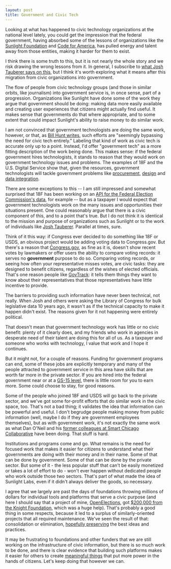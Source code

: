 ```yaml
---
layout: post
title: Government and Civic Tech
---
```


Looking at what has happened to civic technology organizations at the national level lately, you could get the impression that the federal government, having absorbed some of the lessons of organizations like the [Sunlight Foundation](http://sunlightfoundation.com/blog/2016/09/20/statement-from-sunlight-foundations-board-chairman/) and [Code for America](http://civichall.org/civicist/recharging-the-brigade-code-for-americas-challenge/), has pulled energy and talent away from those entities, making it harder for them to exist.

I think there is some truth to this, but it is not nearly the whole story and we risk drawing the wrong lessons from it. In general, I subscribe to [what Josh Tauberer says on this](https://medium.com/@joshuatauberer/civic-techs-act-iii-is-beginning-4df5d1720468#.f22421fan), but I think it's worth exploring what it means after this migration from civic organizations into government.

The flow of people from civic technology groups (and those in similar orbits, like journalism) into government service is, in once sense, part of a progression. Organizations like Sunlight have done some of the work they argue that government should be doing: making data more easily available and creating user experiences that citizens might actually find useful. It makes sense that governments do that where appropriate, and to some extent that could impact Sunlight's ability to raise money to do similar work.

I am not convinced that government technologists are doing the same work, however, or that, as [Bill Hunt writes](http://krues8dr.com/blog/2016/09/27/the-end-of-the-second-act-of-civic-tech/), such efforts are "seemingly bypassing the need for civic tech entirely." Labeling that kind of work as civic tech is accurate only up to a point. Instead, I'd offer "government tech" as a more fitting description of the work being done. This makes sense: if the federal government hires technologists, it stands to reason that they would work on government technology issues and problems. The examples of 18F and the U.S. Digital Service show that, given the resources, government technologists will tackle government problems like [procurement](https://github.com/18F/micropurchase), [design](https://github.com/18F/web-design-standards) and [data integration](https://github.com/18F/hhs-acf-uc-dashboard).

There are some exceptions to this -- I am still impressed and somewhat surprised that 18F has been working on an [API for the Federal Election Commission's data](https://github.com/18F/openFEC), for example -- but as a taxpayer I would expect that government technologists work on the many issues and opportunities their situations present. One could reasonably argue that there is a civic component of this, and to a point that's true. But I do not think it is identical to the mission and purpose of organizations such as Sunlight or to the work of individuals like [Josh Tauberer](https://razor.occams.info/). Parallel at times, sure.

Think of it this way: if Congress ever decided to do something like 18F or USDS, an obvious project would be adding voting data to Congress.gov. But there's a reason that [Congress.gov](https://www.congress.gov/), as fine as it is, doesn't show recent votes by lawmakers or offer users the ability to compare voting records: it serves no __government__ purpose to do so. Comparing voting records, or seeing how often your representative misses votes, are civic tasks: they are designed to benefit citizens, regardless of the wishes of elected officials. That's one reason people like [GovTrack](https://www.govtrack.us/): it tells them things they want to know about their representatives that those representatives have little incentive to provide.

The barriers to providing such information have never been technical, not really. When Josh and others were asking the Library of Congress for bulk legislative data 10 years ago, it wasn't as if the technical capacity to make it happen didn't exist. The reasons given for it not happening were entirely political.

That doesn't mean that government technology work has little or no civic benefit: plenty of it clearly does, and my friends who work in agencies in desperate need of their talent are doing this for all of us. As a taxpayer and someone who works with technology, I value that work and I hope it continues.

But it might not, for a couple of reasons. Funding for government programs can end, some of these jobs are explicitly temporary and many of the people attracted to government service in this area have skills that are worth far more in the private sector. If you are hired into the federal government near or at a [GS-15 level](https://www.opm.gov/policy-data-oversight/pay-leave/salaries-wages/salary-tables/pdf/2016/GS.pdf), there is little room for you to earn more. Some could choose to stay, for good reasons.

Some of the people who joined 18F and USDS will go back to the private sector, and we've got some for-profit efforts that do similar work in the civic space, too. That's not a bad thing; it validates the idea that information can be powerful and useful. I don't begrudge people making money from public information (well, maybe I do if they are government employees themselves), but as with government work, it's not exactly the same work as what Dan O'Neil and his [former colleagues at Smart Chicago Collaborative](http://www.derivativeworks.com/2016/05/leaving-smart-chicago-for-ad-hoc.html) have been doing. That stuff is hard.

Institutions and programs come and go. What remains is the need for focused work that makes it easier for citizens to understand what their governments are doing with their money and in their name. Some of that can be done by government. Some of that can be done by the private sector. But some of it - the less popular stuff that can't be easily monetized or takes a lot of effort to do - won't ever happen without dedicated people who work outside those two sectors. That's part of what made the idea of Sunlight Labs, even if it didn't always deliver the goods, so necessary.

I agree that we largely are past the days of foundations throwing millions of dollars for individual tools and platforms that serve a civic purpose (and here I should say that a project of mine, [OpenElections](http://www.openelections.net/), got [$200,000 from the Knight Foundation](http://www.knightfoundation.org/press/releases/six-ventures-bring-data-public-winners-knight-news), which was a huge help). That's probably a good thing in some respects, because it led to a surplus of similarly-oriented projects that all required maintenance. We've seen the result of that: consolidation or elimination, [hopefully preserving](https://theunitedstates.io/) the best ideas and practices.

It may be frustrating to foundations and other funders that we are still working on the infrastructure of civic information, but there is so much work to be done, and there is clear evidence that building such  platforms makes it easier for others to create [meaningful things](https://dssg.uchicago.edu/2015/07/09/sunlight-project-finding-legislative-plagiarism/) that put more power in the hands of citizens. Let's keep doing that however we can.
